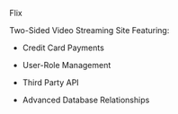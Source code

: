 Flix

Two-Sided Video Streaming Site Featuring:

* Credit Card Payments

* User-Role Management

* Third Party API 

* Advanced Database Relationships 

